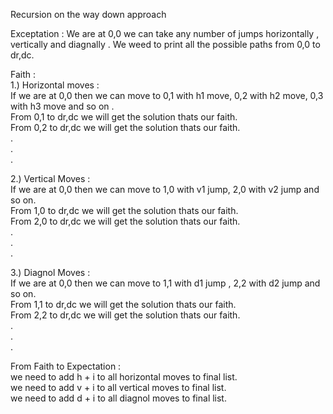 Recursion on the way down approach

Exceptation : We are at 0,0 we can take any number of jumps horizontally , vertically and diagnally . We weed to print all the possible paths from 0,0 to dr,dc.

Faith : <br/>
1.) Horizontal moves : </br>
If we are at 0,0 then we can move to 0,1 with h1 move, 0,2 with h2 move, 0,3 with h3 move and so on .<br/>
From 0,1 to dr,dc we will get the solution thats our faith.<br/>
From 0,2 to dr,dc we will get the solution thats our faith.<br/>
.<br/>
.<br/>
.<br/>

2.) Vertical Moves : <br/>
If we are at 0,0 then we can move to 1,0 with v1 jump, 2,0 with v2 jump and so on.<br/>
From 1,0 to dr,dc we will get the solution thats our faith.<br/>
From 2,0 to dr,dc we will get the solution thats our faith.<br/>
.<br/>
.<br/>
.<br/>

3.) Diagnol Moves : <br/>
If we are at 0,0 then we can move to 1,1 with d1 jump , 2,2 with d2 jump and so on.<br/>
From 1,1 to dr,dc we will get the solution thats our faith.<br/>
From 2,2 to dr,dc we will get the solution thats our faith.<br/>
.<br/>
.<br/>
.<br/>

From Faith to Expectation :<br/>
we need to add h + i to all horizontal moves to final list.<br/>
we need to add v + i to all vertical moves to final list.<br/>
we need to add d + i to all diagnol moves to final list.<br/>
